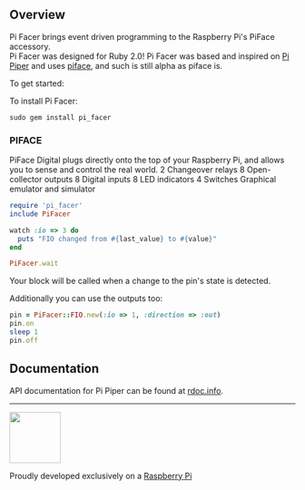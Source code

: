## Overview

Pi Facer brings event driven programming to the Raspberry Pi's PiFace accessory.  
Pi Facer was designed for Ruby 2.0!
Pi Facer was based and inspired on <a href="https://github.com/jwhitehorn/pi_piper">Pi Piper</a> and uses <a href="https://github.com/blakejakopovic/piface">piface</a>, and such is still alpha as piface is.

To get started:

To install Pi Facer:

    sudo gem install pi_facer

### PIFACE
PiFace Digital plugs directly onto the top of your Raspberry Pi, and allows you to sense and control the real world.
2 Changeover relays
8 Open-collector outputs
8 Digital inputs
8 LED indicators
4 Switches
Graphical emulator and simulator

```ruby
require 'pi_facer'
include PiFacer

watch :io => 3 do
  puts "FIO changed from #{last_value} to #{value}"
end

PiFacer.wait
```

Your block will be called when a change to the pin's state is detected.

Additionally you can use the outputs too:

```ruby
pin = PiFacer::FIO.new(:io => 1, :direction => :out)
pin.on
sleep 1
pin.off
```


## Documentation

API documentation for Pi Piper can be found at [rdoc.info](http://rdoc.info/github/jwhitehorn/pi_piper/frames/).


***
<img src="http://www.raspberrypi.org/wp-content/uploads/2012/03/Raspi_Colour_R.png" width="90" />

Proudly developed exclusively on a [Raspberry Pi](http://www.raspberrypi.org)

